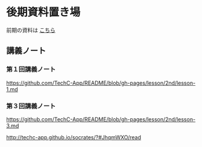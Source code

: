 # 後期資料置き場

前期の資料は [こちら](https://github.com/TechC-App/README/blob/gh-pages/README.1st.md)

## 講義ノート

### 第１回講義ノート
https://github.com/TechC-App/README/blob/gh-pages/lesson/2nd/lesson-1.md

### 第３回講義ノート
https://github.com/TechC-App/README/blob/gh-pages/lesson/2nd/lesson-3.md

http://techc-app.github.io/socrates/?#JhqmWXO/read
